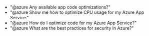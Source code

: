 - "@azure Any available app code optimizations?"
- "@azure Show me how to optimize CPU usage for my Azure App Service."
- "@azure How do I optimize code for my Azure App Service?"
- "@azure What are the best practices for security in Azure?"